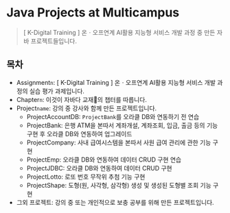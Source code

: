 # Java Projects at Multicampus

> [ K-Digital Training ] 온ㆍ오프연계 AI활용 지능형 서비스 개발 과정 중 만든 자바 프로젝트들입니다.

## 목차

* Assignment`n`: [ K-Digital Training ] 온ㆍ오프연계 AI활용 지능형 서비스 개발 과정의 실습 평가 과제입니다.
* Chapter`n`: 이것이 자바다 교재📖의 챕터를 따릅니다.
* Project`name`: 강의 중 강사와 함께 만든 프로젝트입니다.
  * ProjectAccountDB: `ProjectBank`를 오라클 DB와 연동하기 전 연습
  * ProjectBank: 은행 ATM을 본따서 계좌개설, 계좌조회, 입금, 출금 등의 기능 구현 후 오라클 DB와 연동하여 업그레이드
  * ProjectCompany: 사내 급여시스템을 본따서 사원 급여 관리에 관한 기능 구현
  * ProjectEmp: 오라클 DB와 연동하여 데이터 CRUD 구현 연습
  * ProjectJDBC: 오라클 DB와 연동하여 데이터 CRUD 구현
  * ProjectLotto: 로또 번호 무작위 추첨 기능 구현
  * ProjectShape: 도형(원, 사각형, 삼각형) 생성 및 생성된 도형별 조회 기능 구현
* 그외 프로젝트: 강의 중 또는 개인적으로 보충 공부를 위해 만든 프로젝트입니다.

